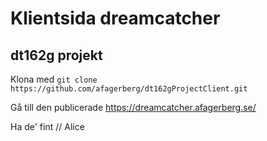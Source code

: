 # Klientsida dreamcatcher 

## dt162g projekt

Klona med `git clone https://github.com/afagerberg/dt162gProjectClient.git`

Gå till den publicerade https://dreamcatcher.afagerberg.se/

Ha de' fint // Alice